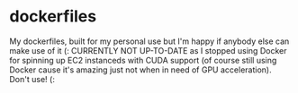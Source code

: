 # dockerfiles
My dockerfiles, built for my personal use but I'm happy if anybody else can make use of it (:
CURRENTLY NOT  UP-TO-DATE as I stopped using Docker for spinning up EC2 instanceds with CUDA support (of course still using Docker cause it's amazing just not when in need of GPU acceleration).
Don't use! (:
